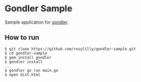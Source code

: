 # Gondler Sample

Sample application for [gondler](http://aduca.org/gondler).

## How to run

```
$ git clone https://github.com/rosylilly/gondler-sample.git
$ cd gondler-sample
$ gem install gondler
$ gondler install
...
$ gondler go run main.go
$ open dist.html
```
